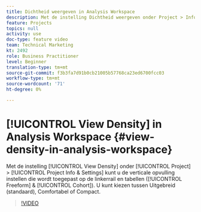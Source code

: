 ```yaml
---
title: Dichtheid weergeven in Analysis Workspace
description: Met de instelling Dichtheid weergeven onder Project > Info en instellingen kunt u de verticale opvulling instellen die wordt toegepast op de linkerrails en tabellen (Vrije vorm en cohort). U kunt kiezen tussen Uitgebreid (standaard), Comfortabel of Compact.
feature: Projects
topics: null
activity: use
doc-type: feature video
team: Technical Marketing
kt: 2492
role: Business Practitioner
level: Beginner
translation-type: tm+mt
source-git-commit: f3b3fa7d91b0cb21005b57768ca23ed6700fcc03
workflow-type: tm+mt
source-wordcount: '71'
ht-degree: 0%

---
```



# [!UICONTROL View Density] in Analysis Workspace  {#view-density-in-analysis-workspace}

Met de instelling [!UICONTROL View Density] onder [!UICONTROL Project] > [!UICONTROL Project Info & Settings] kunt u de verticale opvulling instellen die wordt toegepast op de linkerrail en tabellen ([!UICONTROL Freeform] &amp; [!UICONTROL Cohort]). U kunt kiezen tussen Uitgebreid (standaard), Comfortabel of Compact.

>[!VIDEO](https://video.tv.adobe.com/v/25963/?quality=12)
